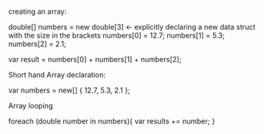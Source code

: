 creating an array:

double[] numbers = new double[3] <- explicitly declaring a new data struct with the size in the brackets
numbers[0] = 12.7;
numbers[1] = 5.3;
numbers[2] = 2.1;

var result = numbers[0] + numbers[1] + numbers[2];


Short hand Array declaration: 

var numbers = new[] { 12.7, 5.3, 2.1 };


Array looping

foreach (double number in numbers){ 
    var results += number;
}